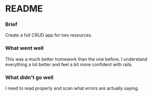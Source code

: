 # README

### Brief
Create a full CRUD app for two resources.

### What went well
This was a much better homework than the one before. I understand everything a lot better and feel a bit more confident with rails.

### What didn't go well
I need to read properly and scan what errors are actually saying.
